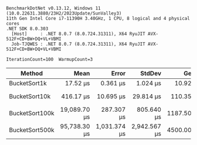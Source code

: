 ```

BenchmarkDotNet v0.13.12, Windows 11 (10.0.22631.3880/23H2/2023Update/SunValley3)
11th Gen Intel Core i7-11390H 3.40GHz, 1 CPU, 8 logical and 4 physical cores
.NET SDK 8.0.303
  [Host]     : .NET 8.0.7 (8.0.724.31311), X64 RyuJIT AVX-512F+CD+BW+DQ+VL+VBMI
  Job-TJQWES : .NET 8.0.7 (8.0.724.31311), X64 RyuJIT AVX-512F+CD+BW+DQ+VL+VBMI

IterationCount=100  WarmupCount=3  

```
| Method         | Mean         | Error        | StdDev       | Gen0      | Gen1      | Gen2     | Allocated   |
|--------------- |-------------:|-------------:|-------------:|----------:|----------:|---------:|------------:|
| BucketSort1k   |     17.52 μs |     0.361 μs |     1.024 μs |   10.9253 |    2.1667 |        - |    66.99 KB |
| BucketSort10k  |    416.17 μs |    10.695 μs |    29.814 μs |  110.3516 |   92.2852 |        - |   678.91 KB |
| BucketSort100k | 19,089.70 μs |   287.307 μs |   805.640 μs | 1187.5000 |  781.2500 | 281.2500 |  6789.83 KB |
| BucketSort500k | 95,738.30 μs | 1,031.374 μs | 2,942.567 μs | 4500.0000 | 2666.6667 | 833.3333 | 29010.42 KB |
